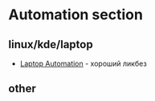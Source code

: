 # Automation section

## linux/kde/laptop

- [Laptop Automation](/laptop) - хороший ликбез


## other

